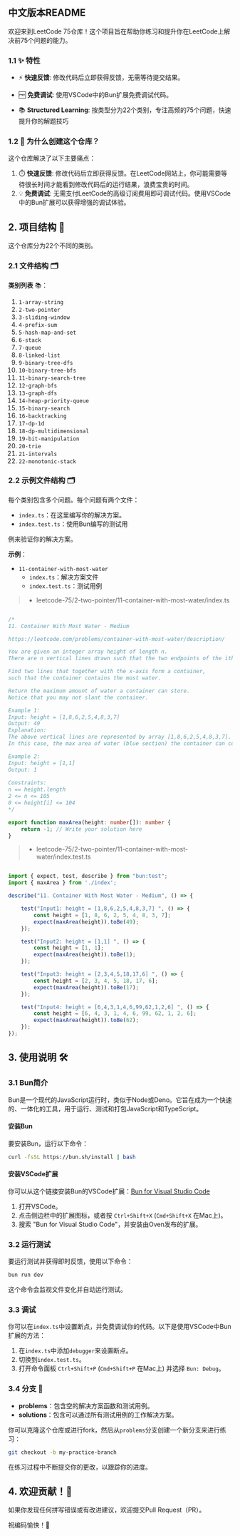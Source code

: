 
## 中文版本README

欢迎来到LeetCode 75仓库！这个项目旨在帮助你练习和提升你在LeetCode上解决前75个问题的能力。

### 1.1 ✨ 特性

- ⚡ **快速反馈**: 修改代码后立即获得反馈，无需等待提交结果。

- 🆓 **免费调试**: 使用VSCode中的Bun扩展免费调试代码。

- 📚 **Structured Learning**: 按类型分为22个类别，专注高频的75个问题，快速提升你的解题技巧

### 1.2 🌟 为什么创建这个仓库？

这个仓库解决了以下主要痛点：

1. ⏱️ **快速反馈**: 修改代码后立即获得反馈。在LeetCode网站上，你可能需要等待很长时间才能看到修改代码后的运行结果，浪费宝贵的时间。
2. 💡 **免费调试**: 无需支付LeetCode的高级订阅费用即可调试代码。使用VSCode中的Bun扩展可以获得增强的调试体验。


## 2. 项目结构 📁

这个仓库分为22个不同的类别。

### 2.1 文件结构 🗂️

**类别列表** 📚：
1. `1-array-string`
2. `2-two-pointer`
3. `3-sliding-window`
4. `4-prefix-sum`
5. `5-hash-map-and-set`
6. `6-stack`
7. `7-queue`
8. `8-linked-list`
9. `9-binary-tree-dfs`
10. `10-binary-tree-bfs`
11. `11-binary-search-tree`
12. `12-graph-bfs`
13. `13-graph-dfs`
14. `14-heap-priority-queue`
15. `15-binary-search`
16. `16-backtracking`
17. `17-dp-1d`
18. `18-dp-multidimensional`
19. `19-bit-manipulation`
20. `20-trie`
21. `21-intervals`
22. `22-monotonic-stack`

### 2.2 示例文件结构 🗂️

每个类别包含多个问题。每个问题有两个文件：
- `index.ts`：在这里编写你的解决方案。
- `index.test.ts`：使用Bun编写的测试用

例来验证你的解决方案。

**示例**： 

- `11-container-with-most-water`
  - `index.ts`：解决方案文件
  - `index.test.ts`：测试用例

> - leetcode-75/2-two-pointer/11-container-with-most-water/index.ts

```typescript

/*
11. Container With Most Water - Medium

https://leetcode.com/problems/container-with-most-water/description/

You are given an integer array height of length n. 
There are n vertical lines drawn such that the two endpoints of the ith line are (i, 0) and (i, height[i]).

Find two lines that together with the x-axis form a container, 
such that the container contains the most water.

Return the maximum amount of water a container can store.
Notice that you may not slant the container.

Example 1:
Input: height = [1,8,6,2,5,4,8,3,7]
Output: 49
Explanation: 
The above vertical lines are represented by array [1,8,6,2,5,4,8,3,7].
In this case, the max area of water (blue section) the container can contain is 49.

Example 2:
Input: height = [1,1]
Output: 1
 
Constraints:
n == height.length
2 <= n <= 105
0 <= height[i] <= 104
*/

export function maxArea(height: number[]): number {
    return -1; // Write your solution here
}
```

> - leetcode-75/2-two-pointer/11-container-with-most-water/index.test.ts

```typescript

import { expect, test, describe } from "bun:test";
import { maxArea } from './index';

describe("11. Container With Most Water - Medium", () => {

    test("Input1: height = [1,8,6,2,5,4,8,3,7] ", () => {
        const height = [1, 8, 6, 2, 5, 4, 8, 3, 7];
        expect(maxArea(height)).toBe(49);
    });

    test("Input2: height = [1,1] ", () => {
        const height = [1, 1];
        expect(maxArea(height)).toBe(1);
    });

    test("Input3: height = [2,3,4,5,18,17,6] ", () => {
        const height = [2, 3, 4, 5, 18, 17, 6];
        expect(maxArea(height)).toBe(17);
    });

    test("Input4: height = [6,4,3,1,4,6,99,62,1,2,6] ", () => {
        const height = [6, 4, 3, 1, 4, 6, 99, 62, 1, 2, 6];
        expect(maxArea(height)).toBe(62);
    });
});
```

## 3. 使用说明 🛠️

### 3.1 Bun简介

Bun是一个现代的JavaScript运行时，类似于Node或Deno。它旨在成为一个快速的、一体化的工具，用于运行、测试和打包JavaScript和TypeScript。

#### 安装Bun

要安装Bun，运行以下命令：

```bash
curl -fsSL https://bun.sh/install | bash
```

#### 安装VSCode扩展

你可以从这个链接安装Bun的VSCode扩展：[Bun for Visual Studio Code](https://marketplace.visualstudio.com/items?itemName=oven.bun-vscode)

1. 打开VSCode。
2. 点击侧边栏中的扩展图标，或者按 `Ctrl+Shift+X` (`Cmd+Shift+X` 在Mac上)。
3. 搜索 "Bun for Visual Studio Code"，并安装由Oven发布的扩展。

### 3.2 运行测试

要运行测试并获得即时反馈，使用以下命令：
```bash
bun run dev
```
这个命令会监视文件变化并自动运行测试。

### 3.3 调试

你可以在`index.ts`中设置断点，并免费调试你的代码。以下是使用VSCode中Bun扩展的方法：
1. 在`index.ts`中添加`debugger`来设置断点。
2. 切换到`index.test.ts`。
3. 打开命令面板 `Ctrl+Shift+P` (`Cmd+Shift+P` 在Mac上) 并选择 `Bun: Debug`。


### 3.4 分支 🌿

- **problems**：包含空的解决方案函数和测试用例。
- **solutions**：包含可以通过所有测试用例的工作解决方案。

你可以克隆这个仓库或进行fork，然后从`problems`分支创建一个新分支来进行练习：
```bash
git checkout -b my-practice-branch
```
在练习过程中不断提交你的更改，以跟踪你的进度。

## 4. 欢迎贡献！🤝

如果你发现任何拼写错误或有改进建议，欢迎提交Pull Request（PR）。

祝编码愉快！🎉